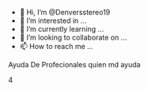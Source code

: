 - 👋 Hi, I’m @Denversstereo19
- 👀 I’m interested in ...
- 🌱 I’m currently learning ...
- 💞️ I’m looking to collaborate on ...
- 📫 How to reach me ...

<!---
Denversstereo19/Denversstereo19 is a ✨ special ✨ repository because its `README.md` (this file) appears on your GitHub profile.
You can click the Preview link to take a look at your changes.
--->Ayuda De Profecionales quien md ayuda
4 
